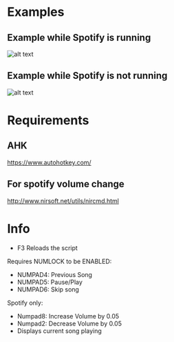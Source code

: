 # Examples
## Example while Spotify is running
![alt text](https://imgur.com/a/aYgg6a4 "Ex.1")
## Example while Spotify is not running
![alt text](https://imgur.com/a/2CWTqsc "Ex.2")



# Requirements
## AHK
https://www.autohotkey.com/
## For spotify volume change
http://www.nirsoft.net/utils/nircmd.html
# 



# Info
- F3 Reloads the script

Requires NUMLOCK to be ENABLED:
- NUMPAD4: Previous Song
- NUMPAD5: Pause/Play
- NUMPAD6: Skip song

Spotify only:
- Numpad8: Increase Volume by 0.05
- Numpad2: Decrease Volume by 0.05
- Displays current song playing
